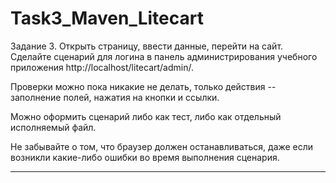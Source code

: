 # Task3_Maven_Litecart
Задание 3. Открыть страницу, ввести данные, перейти на сайт.
Сделайте сценарий для логина в панель администрирования учебного приложения http://localhost/litecart/admin/.

Проверки можно пока никакие не делать, только действия -- заполнение полей, нажатия на кнопки и ссылки.

Можно оформить сценарий либо как тест, либо как отдельный исполняемый файл.

Не забывайте о том, что браузер должен останавливаться, даже если возникли какие-либо ошибки во время выполнения сценария.

---
